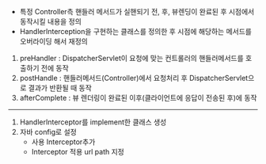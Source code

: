 - 특정 Controller측 핸들러 메서드가 실핸되기 전, 후, 뷰렌딩이 완료된 후 시점에서 동작시킬 내용을 정의
- HandlerInterception을 구현하는 클래스를 정의한 후 시점에 해당하는 메서드를 오버라이딩 해서 재정의

1. preHandler : DispatcherServlet이 요청에 맞는 컨트롤러의 핸들러메서드를 호출하기 전에 동작
2. postHandle : 핸들러메서드(Controller)에서 요청처리 후 DispatcherServlet으로 결과가 반환될 때 동작
3. afterComplete : 뷰 렌더링이 완료된 이후(클라이언트에 응답이 전송된 후)에 동작

---
1. HandlerInterceptor를 implement한 클래스 생성
2. 자바 config로 설정
	- 사용 Interceptor추가
	- Interceptor 적용 url path 지정